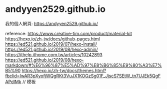 # andyyen2529.github.io
我的個人網頁: https://andyyen2529.github.io/


reference:
https://www.creative-tim.com/product/material-kit
https://hexo.io/zh-tw/docs/github-pages.html
https://ed521.github.io/2019/07/hexo-install/
https://ed521.github.io/2019/08/hexo-admin/
https://ithelp.ithome.com.tw/articles/10242893
https://ed521.github.io/2019/08/hexo-markdown/#%E6%96%87%E5%AD%97%E8%B6%85%E9%80%A3%E7%B5%90
https://hexo.io/zh-tw/docs/themes.html?fbclid=IwAR3pXyofjWQgRKt3VuJX1KOGzSg01F_JjscS7SEtW_tn7UJEk5QgFAPdIMk  // 模板